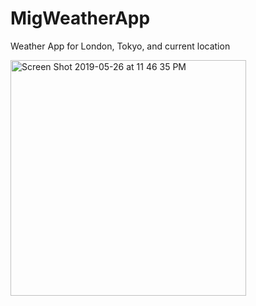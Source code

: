# MigWeatherApp
Weather App for London, Tokyo, and current location

<img width="377" alt="Screen Shot 2019-05-26 at 11 46 35 PM" src="https://user-images.githubusercontent.com/23391796/58400721-c4237180-8010-11e9-847c-cfe37077ff6e.png">
